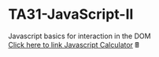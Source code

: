 # TA31-JavaScript-II
Javascript basics for interaction in the DOM <br>
[Click here to link Javascript Calculator](https://josepmartorell.github.io/TA31-JavaScript-II/RTS/PRO14/index.html) 🖩
